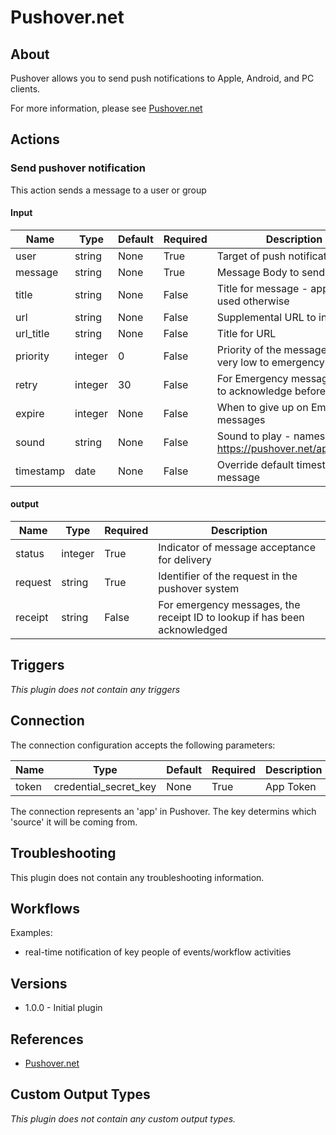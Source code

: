 # Pushover.net

## About

Pushover allows you to send push notifications to Apple, Android, and PC clients.

For more information, please see [Pushover.net](https://pushover.net)

## Actions

### Send pushover notification

This action sends a message to a user or group

#### Input

|Name|Type|Default|Required|Description|Enum|
|----|----|-------|--------|-----------|----|
|user|string|None|True|Target of push notification|None|
|message|string|None|True|Message Body to send|None|
|title|string|None|False|Title for message - app name used otherwise|None|
|url|string|None|False|Supplemental URL to include|None|
|url_title|string|None|False|Title for URL|None|
|priority|integer|0|False|Priority of the message from very low to emergency|None|
|retry|integer|30|False|For Emergency messages, time to acknowledge before retry|None|
|expire|integer|None|False|When to give up on Emergency messages|None|
|sound|string|None|False|Sound to play - names at https://pushover.net/api#sounds|None|
|timestamp|date|None|False|Override default timestamp on message|None|

#### output

|Name|Type|Required|Description|
|----|----|--------|-----------|
|status|integer|True|Indicator of message acceptance for delivery|
|request|string|True|Identifier of the request in the pushover system|
|receipt|string|False|For emergency messages, the receipt ID to lookup if has been acknowledged|

## Triggers

_This plugin does not contain any triggers_

## Connection

The connection configuration accepts the following parameters:

|Name|Type|Default|Required|Description|Enum|
|----|----|-------|--------|-----------|----|
|token|credential_secret_key|None|True|App Token|None|

The connection represents an 'app' in Pushover.  The key determins which 'source' it will be coming from.

## Troubleshooting

This plugin does not contain any troubleshooting information.

## Workflows

Examples:

* real-time notification of key people of events/workflow activities

## Versions

* 1.0.0 - Initial plugin

## References

* [Pushover.net](https://pushover.net)

## Custom Output Types

_This plugin does not contain any custom output types._
